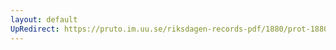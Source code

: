 ```yaml
---
layout: default
UpRedirect: https://pruto.im.uu.se/riksdagen-records-pdf/1880/prot-1880--ak--059/prot-1880--ak--059_011.pdf
---
```

